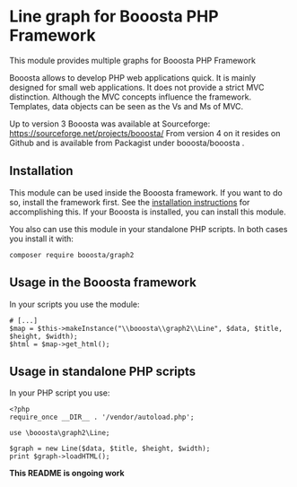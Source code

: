 # Line graph for Booosta PHP Framework

This module provides multiple graphs for Booosta PHP Framework

Booosta allows to develop PHP web applications quick. It is mainly designed for small web applications.
It does not provide a strict MVC distinction. Although the MVC concepts influence the framework. Templates,
data objects can be seen as the Vs and Ms of MVC.

Up to version 3 Booosta was available at Sourceforge: https://sourceforge.net/projects/booosta/ From version
4 on it resides on Github and is available from Packagist under booosta/booosta .

## Installation

This module can be used inside the Booosta framework. If you want to do so, install the framework first. See the
[installation instructions](https://github.com/buzanits/booosta-installer) for accomplishing this. If your
Booosta is installed, you can install this module.

You also can use this module in your standalone PHP scripts. In both cases you install it with:

```
composer require booosta/graph2
```

## Usage in the Booosta framework

In your scripts you use the module:

```
# [...]
$map = $this->makeInstance("\\booosta\\graph2\\Line", $data, $title, $height, $width);
$html = $map->get_html();
```

## Usage in standalone PHP scripts

In your PHP script you use:

```
<?php
require_once __DIR__ . '/vendor/autoload.php';

use \booosta\graph2\Line;

$graph = new Line($data, $title, $height, $width);
print $graph->loadHTML();
```

**This README is ongoing work**
